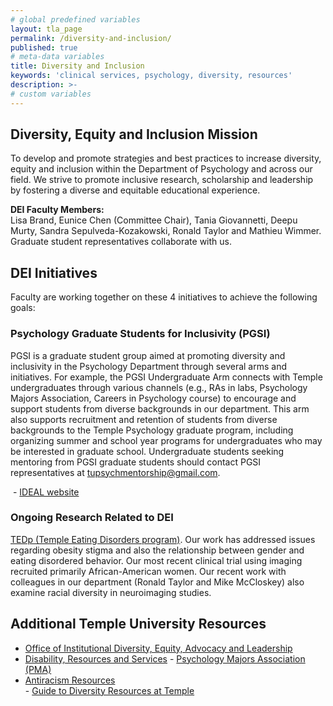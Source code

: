 ```yaml
---
# global predefined variables
layout: tla_page
permalink: /diversity-and-inclusion/
published: true
# meta-data variables
title: Diversity and Inclusion
keywords: 'clinical services, psychology, diversity, resources'
description: >-
# custom variables
---
```

## Diversity, Equity and Inclusion Mission
To develop and promote strategies and best practices to increase diversity, equity and inclusion within the Department of Psychology and across our field. We strive to promote inclusive research, scholarship and leadership by fostering a diverse and equitable educational experience. 

**DEI Faculty Members:**<br>
Lisa Brand, Eunice Chen (Committee Chair), Tania Giovannetti, Deepu Murty, Sandra Sepulveda-Kozakowski, Ronald Taylor and Mathieu Wimmer. Graduate student representatives collaborate with us.

## DEI Initiatives
Faculty are working together on these 4 initiatives to achieve the following goals: 

### Psychology Graduate Students for Inclusivity (PGSI)
PGSI is a graduate student group aimed at promoting diversity and inclusivity in the Psychology Department through several arms and initiatives. For example, the PGSI Undergraduate Arm connects with Temple undergraduates through various channels (e.g., RAs in labs, Psychology Majors Association, Careers in Psychology course) to encourage and support students from diverse backgrounds in our department. This arm also supports recruitment and retention of students from diverse backgrounds to the Temple Psychology graduate program, including organizing summer and school year programs for undergraduates who may be interested in graduate school. Undergraduate students seeking mentoring from PGSI graduate students should contact PGSI representatives at [tupsychmentorship@gmail.com](mailto:tupsychmentorship@gmail.com).

 - [IDEAL website](https://diversity.temple.edu)<br>

### Ongoing Research Related to DEI
[TEDp (Temple Eating Disorders program)](https://sites.temple.edu/tedp/diversity/). Our work has addressed issues regarding obesity stigma and also the relationship between gender and eating disordered behavior. Our most recent clinical trial using imaging recruited primarily African-American women. Our recent work with colleagues in our department (Ronald Taylor and Mike McCloskey) also examine racial diversity in neuroimaging studies. 

## Additional Temple University Resources
- [Office of Institutional Diversity, Equity, Advocacy and Leadership](https://diversity.temple.edu/)
- [Disability, Resources and Services](https://disabilityresources.temple.edu/)
- [Psychology Majors Association (PMA)](https://www.cla.temple.edu/psychology/student-life/#psychology-majors-association-pma)
- [Antiracism Resources](https://diversity.temple.edu/antiracist)<br>
- [Guide to Diversity Resources at Temple](https://news.temple.edu/nutshell/2020-09-11/your-guide-diversity-resources-campus-ideal)
